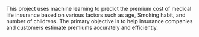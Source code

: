 This project uses machine learning to predict the premium cost of medical life insurance based on various factors such as age, Smoking habit, and number of childrens. The primary objective is to help insurance companies and customers estimate premiums accurately and efficiently.
